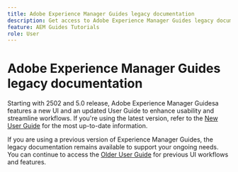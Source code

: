 ```yaml
---
title: Adobe Experience Manager Guides legacy documentation
description: Get access to Adobe Experience Manager Guides legacy documentation. 
feature: AEM Guides Tutorials
role: User
---
```

# Adobe Experience Manager Guides legacy documentation

Starting with 2502 and 5.0 release, Adobe Experience Manager Guidesa features a new UI and an updated User Guide to enhance usability and streamline workflows. If you're using the latest version, refer to the [New User Guide](../product-guide/user-guide/intro.md) for the most up-to-date information.

If you are using a previous version of Experience Manager Guides, the legacy documentation remains available to support your ongoing needs. You can continue to access the [Older User Guide](../legacy-product-guide/user-guide/intro-legacy.md) for previous UI workflows and features. 

